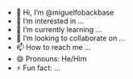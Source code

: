 - 👋 Hi, I’m @miguelfobackbase
- 👀 I’m interested in ...
- 🌱 I’m currently learning ...
- 💞️ I’m looking to collaborate on ...
- 📫 How to reach me ...
- 😄 Pronouns: He/Him
- ⚡ Fun fact: ...

<!---
miguelfobackbase/miguelfobackbase is a ✨ special ✨ repository because its `README.md` (this file) appears on your GitHub profile.
You can click the Preview link to take a look at your changes.
--->
